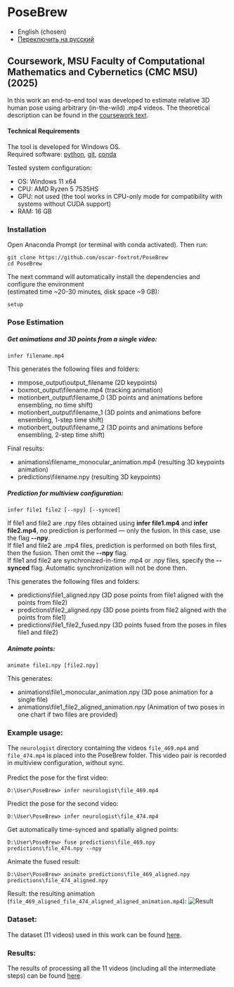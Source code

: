 # PoseBrew

- English (chosen)  
- [Переключить на русский](README.md)

## Coursework, MSU Faculty of Computational Mathematics and Cybernetics (CMC MSU) (2025) <br>

In this work an end-to-end tool was developed to estimate relative 3D human pose using arbitrary (in-the-wild) .mp4 videos. The theoretical description can be found in the [coursework text]().

#### Technical Requirements

The tool is developed for Windows OS. <br>
Required software: [python](https://www.python.org/downloads/), [git](https://git-scm.com/downloads), [conda](https://docs.conda.io/projects/conda/en/latest/user-guide/install/index.html)

Tested system configuration:

* OS: Windows 11 x64
* CPU: AMD Ryzen 5 7535HS
* GPU: not used (the tool works in CPU-only mode for compatibility with systems without CUDA support)
* RAM: 16 GB

### Installation <br>

Open Anaconda Prompt (or terminal with conda activated).
Then run:

```
git clone https://github.com/oscar-foxtrot/PoseBrew
cd PoseBrew
```

The next command will automatically install the dependencies and configure the environment <br>
(estimated time \~20-30 minutes, disk space \~9 GB):

```
setup
```

### Pose Estimation <br>

##### Get animations and 3D points from a single video:

```
infer filename.mp4
```

This generates the following files and folders:

* mmpose\_output\output\_filename (2D keypoints)
* boxmot\_output\filename.mp4 (tracking animation)
* motionbert\_output\filename\_0 (3D points and animations before ensembling, no time shift)
* motionbert\_output\filename\_1 (3D points and animations before ensembling, 1-step time shift)
* motionbert\_output\filename\_2 (3D points and animations before ensembling, 2-step time shift)

Final results:

* animations\filename\_monocular\_animation.mp4 (resulting 3D keypoints animation)
* predictions\filename.npy (resulting 3D keypoints)

##### Prediction for multiview configuration:

```
infer file1 file2 [--npy] [--synced]
```

If file1 and file2 are .npy files obtained using **infer file1.mp4** and **infer file2.mp4**, no prediction is performed — only the fusion. In this case, use the flag **--npy**. <br>
If file1 and file2 are .mp4 files, prediction is performed on both files first, then the fusion. Then omit the **--npy** flag. <br>
If file1 and file2 are synchronized-in-time .mp4 or .npy files, specify the **--synced** flag. Automatic synchronization will not be done then.

This generates the following files and folders:

* predictions\file1\_aligned.npy (3D pose points from file1 aligned with the points from file2)
* predictions\file2\_aligned.npy (3D pose points from file2 aligned with the points from file1)
* predictions\file1\_file2\_fused.npy (3D points fused from the poses in files file1 and file2)

##### Animate points:

```
animate file1.npy [file2.npy]
```

This generates:

* animations\file1\_monocular\_animation.npy (3D pose animation for a single file)
* animations\file1\_file2\_aligned\_animation.npy (Animation of two poses in one chart if two files are provided)

### Example usage:

The `neurologist` directory containing the videos `file_469.mp4` and `file_474.mp4` is placed into the PoseBrew folder. This video pair is recorded in multiview configuration, without sync. <br> <br>
Predict the pose for the first video:

```
D:\User\PoseBrew> infer neurologist\file_469.mp4
```

Predict the pose for the second video:

```
D:\User\PoseBrew> infer neurologist\file_474.mp4
```

Get automatically time-synced and spatially aligned points:

```
D:\User\PoseBrew> fuse predictions\file_469.npy predictions\file_474.npy --npy
```

Animate the fused result:

```
D:\User\PoseBrew> animate predictions\file_469_aligned.npy predictions\file_474_aligned.npy
```

Result: the resulting animation (`file_469_aligned_file_474_aligned_aligned_animation.mp4`):
![Result](https://raw.githubusercontent.com/oscar-foxtrot/pose3d-coursework/main/assets/file_469_aligned_file_474_aligned_aligned_animation.gif)

### Dataset:

The dataset (11 videos) used in this work can be found [here](https://drive.google.com/drive/u/4/folders/1r1LvgzcUSsAGHxaXMExGOCglrXlOL6oI).

### Results:

The results of processing all the 11 videos (including all the intermediate steps) can be found [here](https://drive.google.com/drive/folders/1DfhZYNLys-Ts5_5sNaspMypEJd_I7sgN?usp=drive_link).
